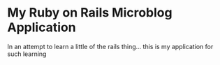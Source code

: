 # My Ruby on Rails Microblog Application

In an attempt to learn a little of the rails thing... this is my application for such learning

